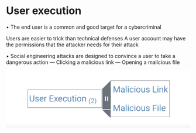 # User execution

• The end user is a common and good target for a cybercriminal

Users are easier to trick than technical defenses
 A user account may have the permissions that the attacker needs for their attack

• Social engineering attacks are designed to convince a user to take a dangerous action
— Clicking a malicious link
— Opening a malicious file

![Untitled](images/Untitled1.png)
